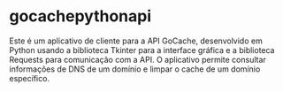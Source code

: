 # gocachepythonapi
Este é um aplicativo de cliente para a API GoCache, desenvolvido em Python usando a biblioteca Tkinter para a interface gráfica e a biblioteca Requests para comunicação com a API. O aplicativo permite consultar informações de DNS de um domínio e limpar o cache de um domínio específico.
